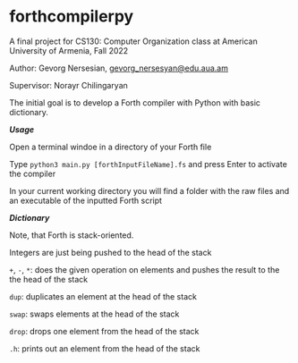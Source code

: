 # forthcompilerpy

A final project for CS130: Computer Organization class at American University of Armenia, Fall 2022

Author: Gevorg Nersesian, gevorg_nersesyan@edu.aua.am

Supervisor: Norayr Chilingaryan 

The initial goal is to develop a Forth compiler with Python with basic dictionary. 

***Usage***

Open a terminal windoe in a directory of your Forth file

Type ```python3 main.py [forthInputFileName].fs``` and press Enter to activate the compiler 

In your current working directory you will find a folder with the raw files and an executable of the inputted Forth script


***Dictionary***

Note, that Forth is stack-oriented.

Integers are just being pushed to the head of the stack

```+```, ```-```, ```*```: does the given operation on elements and pushes the result to the the head of the stack

```dup```: duplicates an element at the head of the stack

```swap```: swaps elements at the head of the stack

```drop```: drops one element from the head of the stack

```.h```: prints out an element from the head of the stack
